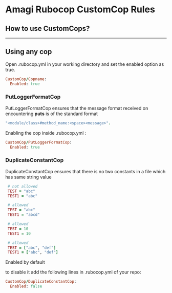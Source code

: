 # Amagi Rubocop CustomCop Rules

## How to use CustomCops?
***
**Using any cop**
---
Open .rubocop.yml in your working directory and set the enabled option as true.
~~~ruby
CustomCop/Copname: 
  Enabled: true
~~~
### PutLoggerFormatCop
PutLoggerFormatCop ensures that the message format received on encountering **puts** is of the standard format 
~~~ruby
"<module/class>#method_name:<space><message>". 
~~~
Enabling the cop inside .rubocop.yml :
~~~ruby
CustomCop/PutLoggerFormatCop:
  Enabled: true
~~~

### DuplicateConstantCop
DuplicateConstantCop ensures that there is no two constants in a file which has same string value


~~~ruby
 # not allowed
 TEST = "abc"
 TEST1 = "abc"
~~~

~~~ruby
 # allowed
 TEST = "abc"
 TEST1 = "abcd"
~~~

~~~ruby
 # allowed
 TEST = 10
 TEST1 = 10
~~~

~~~ruby
 # allowed
 TEST = ["abc", "def"]
 TEST1 = ["abc", "def"]
~~~

Enabled by default

to disable it add the following lines in .rubocop.yml of your repo:
~~~ruby
CustomCop/DuplicateConstantCop:
  Enabled: false
~~~
